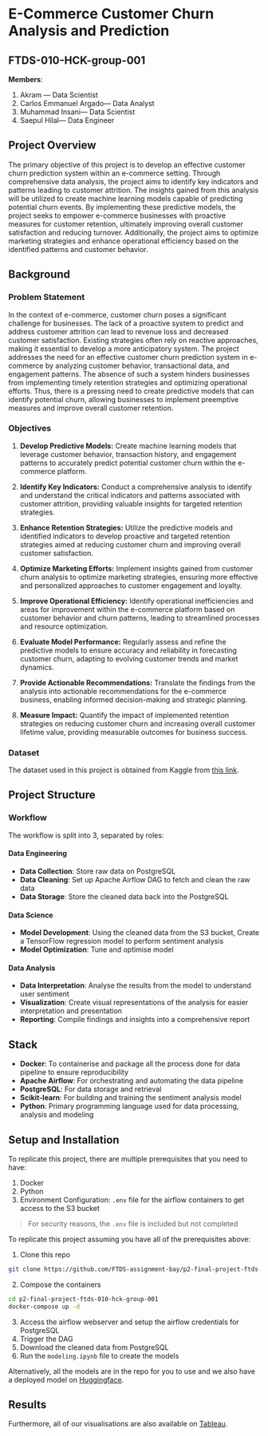 # E-Commerce Customer Churn Analysis and Prediction
## FTDS-010-HCK-group-001
**Members**:
1.  Akram — Data Scientist
2.  Carlos Emmanuel Argado— Data Analyst
3.  Muhammad Insani— Data Scientist
4.  Saepul Hilal— Data Engineer


## Project Overview

The primary objective of this project is to develop an effective customer churn prediction system within an e-commerce setting. Through comprehensive data analysis, the project aims to identify key indicators and patterns leading to customer attrition. The insights gained from this analysis will be utilized to create machine learning models capable of predicting potential churn events. By implementing these predictive models, the project seeks to empower e-commerce businesses with proactive measures for customer retention, ultimately improving overall customer satisfaction and reducing turnover. Additionally, the project aims to optimize marketing strategies and enhance operational efficiency based on the identified patterns and customer behavior.


## Background
### Problem Statement

In the context of e-commerce, customer churn poses a significant challenge for businesses. The lack of a proactive system to predict and address customer attrition can lead to revenue loss and decreased customer satisfaction. Existing strategies often rely on reactive approaches, making it essential to develop a more anticipatory system. The project addresses the need for an effective customer churn prediction system in e-commerce by analyzing customer behavior, transactional data, and engagement patterns. The absence of such a system hinders businesses from implementing timely retention strategies and optimizing operational efforts. Thus, there is a pressing need to create predictive models that can identify potential churn, allowing businesses to implement preemptive measures and improve overall customer retention.


### Objectives

1. **Develop Predictive Models:** Create machine learning models that leverage customer behavior, transaction history, and engagement patterns to accurately predict potential customer churn within the e-commerce platform.

2. **Identify Key Indicators:** Conduct a comprehensive analysis to identify and understand the critical indicators and patterns associated with customer attrition, providing valuable insights for targeted retention strategies.

3. **Enhance Retention Strategies:** Utilize the predictive models and identified indicators to develop proactive and targeted retention strategies aimed at reducing customer churn and improving overall customer satisfaction.

4. **Optimize Marketing Efforts:** Implement insights gained from customer churn analysis to optimize marketing strategies, ensuring more effective and personalized approaches to customer engagement and loyalty.

5. **Improve Operational Efficiency:** Identify operational inefficiencies and areas for improvement within the e-commerce platform based on customer behavior and churn patterns, leading to streamlined processes and resource optimization.

6. **Evaluate Model Performance:** Regularly assess and refine the predictive models to ensure accuracy and reliability in forecasting customer churn, adapting to evolving customer trends and market dynamics.

7. **Provide Actionable Recommendations:** Translate the findings from the analysis into actionable recommendations for the e-commerce business, enabling informed decision-making and strategic planning.

8. **Measure Impact:** Quantify the impact of implemented retention strategies on reducing customer churn and increasing overall customer lifetime value, providing measurable outcomes for business success.
### Dataset
The dataset used in this project is obtained from Kaggle from [this link](https://www.kaggle.com/datasets/ankitverma2010/ecommerce-customer-churn-analysis-and-prediction).


## Project Structure
### Workflow
The workflow is split into 3, separated by roles:
#### Data Engineering
- **Data Collection**: Store raw data on PostgreSQL
- **Data Cleaning**: Set up Apache Airflow DAG to fetch and clean the raw data
- **Data Storage**: Store the cleaned data back into the PostgreSQL

#### Data Science
- **Model Development**: Using the cleaned data from the S3 bucket, Create a TensorFlow regression model to perform sentiment analysis 
- **Model Optimization**: Tune and optimise model

#### Data Analysis
- **Data Interpretation**: Analyse the results from the model to understand user sentiment
- **Visualization**: Create visual representations of the analysis for easier interpretation and presentation
- **Reporting**: Compile findings and insights into a comprehensive report


## Stack
- **Docker**: To containerise and package all the process done for data pipeline to ensure reproducibility
- **Apache Airflow**: For orchestrating and automating the data pipeline
- **PostgreSQL**: For data storage and retrieval
- **Scikit-learn**: For building and training the sentiment analysis model
- **Python**: Primary programming language used for data processing, analysis and modeling


## Setup and Installation
To replicate this project, there are multiple prerequisites that you need to have:
1. Docker
2. Python
3. Environment Configuration: `.env` file for the airflow containers to get access to the S3 bucket
> For security reasons, the `.env` file is included but not completed

To replicate this project assuming you have all of the prerequisites above:
1. Clone this repo
```bash
git clone https://github.com/FTDS-assignment-bay/p2-final-project-ftds-010-hck-group-001.git
```
2. Compose the containers
```bash
cd p2-final-project-ftds-010-hck-group-001
docker-compose up -d
```
3. Access the airflow webserver and setup the airflow credentials for PostgreSQL
4. Trigger the DAG
5. Download the cleaned data from PostgreSQL
6. Run the `modeling.ipynb` file to create the models

Alternatively, all the models are in the repo for you to use and we also have a deployed model on [Huggingface](https://huggingface.co/spaces/Muhamadinsani17/Churn_Prediction).


## Results


Furthermore, all of our visualisations are also available on [Tableau](https://public.tableau.com/app/profile/carlos.argado/viz/final_project_01_17049562541020/final_dashboard?publish=yes).


